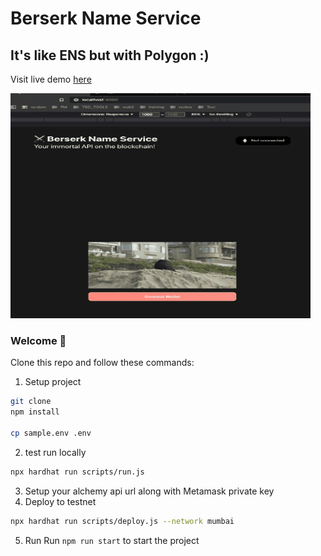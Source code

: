 # Berserk Name Service 
## It's like ENS but with Polygon :)

Visit live demo [here](https://bns.ertyurk.com)

![Berserk name service demo](public/demo.gif)


### **Welcome 👋**

Clone this repo and follow these commands:

1. Setup project
```sh
git clone
npm install

cp sample.env .env
```
2. test run locally
```sh
npx hardhat run scripts/run.js
```
3. Setup your alchemy api url along with Metamask private key
4. Deploy to testnet
```sh
npx hardhat run scripts/deploy.js --network mumbai
```
5. Run Run `npm run start` to start the project

